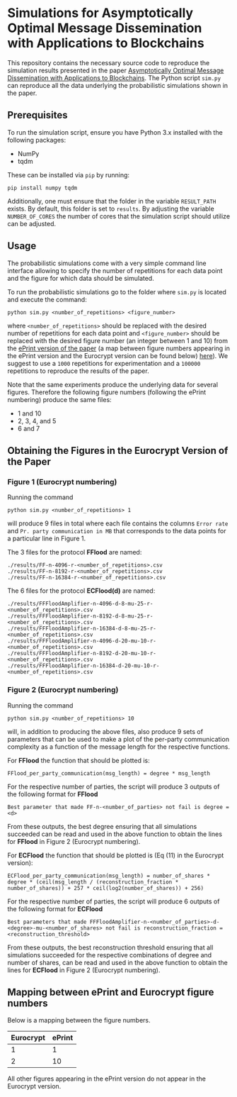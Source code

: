 # Simulations for Asymptotically Optimal Message Dissemination with Applications to Blockchains
This repository contains the necessary source code to reproduce the simulation results presented in the paper [Asymptotically Optimal Message Dissemination with Applications to Blockchains](https://eprint.iacr.org/2022/1723).
The Python script `sim.py` can reproduce all the data underlying the probabilistic simulations shown in the paper.

## Prerequisites
To run the simulation script, ensure you have Python 3.x installed with the following packages:

- NumPy
- tqdm 

These can be installed via `pip` by running: 

```
pip install numpy tqdm
``` 

Additionally, one must ensure that the folder in the variable `RESULT_PATH` exists. By default, this folder is set to `results`.
By adjusting the variable `NUMBER_OF_CORES` the number of cores that the simulation script should utilize can be adjusted. 

## Usage

The probabilistic simulations come with a very simple command line interface allowing to specify the number of repetitions for each data point and the figure for which data should be simulated. 

To run the probabilistic simulations go to the folder where `sim.py` is located and execute the command:

```
python sim.py <number_of_repetitions> <figure_number>
```

where `<number_of_repetitions>` should be replaced with the desired number of repetitions for each data point and `<figure_number>` should be replaced with the desired figure number (an integer between 1 and 10) from the [ePrint version of the paper](https://eprint.iacr.org/2022/1723) (a map between figure numbers appearing in the ePrint version and the Eurocrypt version can be found below) [here](#figure-mapping)). We suggest to use a `1000` repetitions for experimentation and a `100000` repetitions to reproduce the results of the paper.

Note that the same experiments produce the underlying data for several figures. Therefore the following figure numbers (following the ePrint numbering) produce the same files:

- 1 and 10
- 2, 3, 4, and 5
- 6 and 7


## Obtaining the Figures in the Eurocrypt Version of the Paper
### Figure 1 (Eurocrypt numbering)
Running the command
```
python sim.py <number_of_repetitions> 1
```
will produce 9 files in total where each file contains the columns `Error rate` and `Pr. party communication in MB` that corresponds to the data points for a particular line in Figure 1. 

The 3 files for the protocol __FFlood__ are named:
``` 
./results/FF-n-4096-r-<number_of_repetitions>.csv 
./results/FF-n-8192-r-<number_of_repetitions>.csv 
./results/FF-n-16384-r-<number_of_repetitions>.csv
```
The 6 files for the protocol __ECFlood(d)__ are named:
```
./results/FFFloodAmplifier-n-4096-d-8-mu-25-r-<number_of_repetitions>.csv 
./results/FFFloodAmplifier-n-8192-d-8-mu-25-r-<number_of_repetitions>.csv 
./results/FFFloodAmplifier-n-16384-d-8-mu-25-r-<number_of_repetitions>.csv
./results/FFFloodAmplifier-n-4096-d-20-mu-10-r-<number_of_repetitions>.csv 
./results/FFFloodAmplifier-n-8192-d-20-mu-10-r-<number_of_repetitions>.csv
./results/FFFloodAmplifier-n-16384-d-20-mu-10-r-<number_of_repetitions>.csv
```
### Figure 2 (Eurocrypt numbering)
Running the command
```
python sim.py <number_of_repetitions> 10
```
will, in addition to producing the above files, also produce 9 sets of parameters that can be used to make a plot of the per-party communication complexity as a function of the message length for the respective functions. 

For __FFlood__ the function that should be plotted is: 

```
FFlood_per_party_communication(msg_length) = degree * msg_length
```

For the respective number of parties, the script will produce 3 outputs of the following format for __FFlood__
```
Best parameter that made FF-n-<number_of_parties> not fail is degree = <d>
```

From these outputs, the best degree ensuring that all simulations succeeded can be read and used in the above function to obtain the lines for __FFlood__ in Figure 2 (Eurocrypt numbering). 

For __ECFlood__ the function that should be plotted is (Eq (11) in the Eurocrypt version): 

```
ECFlood_per_party_communication(msg_length) = number_of_shares * degree * (ceil(msg_length / (reconstruction_fraction * number_of_shares)) + 257 * ceil(log2(number_of_shares)) + 256)
```

For the respective number of parties, the script will produce 6 outputs of the following format for __ECFlood__
```
Best parameters that made FFFloodAmplifier-n-<number_of_parties>-d-<degree>-mu-<number_of_shares> not fail is reconstruction_fraction = <reconstruction_threshold>
```
From these outputs, the best reconstruction threshold ensuring that all simulations succeeded for the respective combinations of degree and number of shares, can be read and used in the above function to obtain the lines for __ECFlood__ in Figure 2 (Eurocrypt numbering). 

## Mapping between ePrint and Eurocrypt figure numbers

Below is a mapping between the figure numbers. 

| Eurocrypt | ePrint |
|-----------|--------|
| 1         | 1      |
| 2         | 10     |

All other figures appearing in the ePrint version do not appear in the Eurocrypt version.
